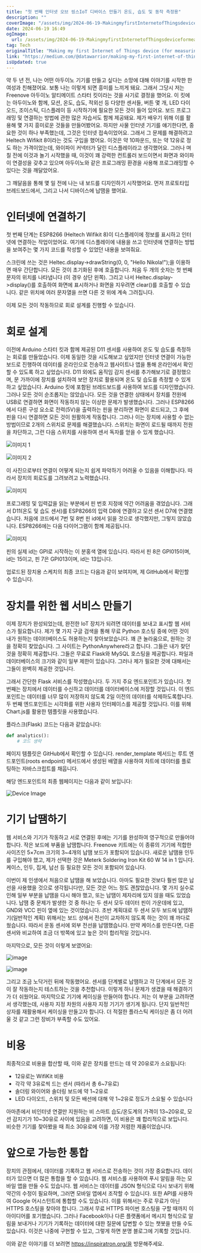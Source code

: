 ```yaml
---
title: "첫 번째 인터넷 오브 씽스IoT 디바이스 만들기 온도, 습도 및 동작 측정용"
description: ""
coverImage: "/assets/img/2024-06-19-MakingmyfirstInternetofThingsdeviceformeasuringtemperaturehumidityandmotion_0.png"
date: 2024-06-19 16:49
ogImage:
  url: /assets/img/2024-06-19-MakingmyfirstInternetofThingsdeviceformeasuringtemperaturehumidityandmotion_0.png
tag: Tech
originalTitle: "Making my first Internet of Things device (for measuring temperature, humidity, and motion)"
link: "https://medium.com/@datawarrior/making-my-first-internet-of-things-device-for-measuring-temperature-humidity-and-motion-d4b36f1d50a8"
isUpdated: true
---
```


약 두 년 전, 나는 어떤 아두이노 기기를 만들고 싶다는 소망에 대해 이야기를 시작한 한 여성과 친해졌어요. 보통 나는 이렇게 되면 흥미를 느끼게 돼요. 그래서 그당시 저는 Freenove 아두이노 알티메이트 스타터 킷이라는 것을 사기로 결정을 했어요. 이 킷에는 아두이노와 함께, 모션, 온도, 습도, 적외선 등 다양한 센서들, 버튼 몇 개, LED 다이오드, 조이스틱, 디스플레이 등 시작하기에 필요한 모든 것이 들어 있어요. 보드 프로그래밍 및 연결하는 방법에 관한 많은 자습서도 함께 제공돼요. 제가 배우기 위해 이를 활용해 몇 가지 흥미로운 것들을 만들어봤어요. 하지만 사물 인터넷 기기를 얘기한다면, 중요한 것이 하나 부족했는데, 그것은 인터넷 접속이었어요. 그래서 그 문제를 해결하려고 Heltech Wifikit 8이라는 것도 구입을 했어요. 이것은 약 10파운드, 또는 약 12유로 정도 하는 가격이었는데, 와이파이 커넥터가 달린 디스플레이라고 생각했어요. 그러나 며칠 전에 이것과 놀기 시작했을 때, 이것이 꽤 강력한 컨트롤러 보드이면서 화면과 와이파이 연결성을 갖추고 있으며 아두이노와 같은 프로그래밍 환경을 사용해 프로그래밍할 수 있다는 것을 깨달았어요.

그 깨달음을 통해 몇 일 전에 나는 내 보드를 디자인하기 시작했어요. 먼저 프로토타입 브레드보드에서, 그리고 나서 디바이스에 납땜을 했어요.

# 인터넷에 연결하기

첫 번째 단계는 ESP8266 (Heltech Wifikit 8)이 디스플레이에 정보를 표시하고 인터넷에 연결하는 작업이었어요. 여기에 디스플레이에 내용을 쓰고 인터넷에 연결하는 방법을 보여주는 몇 가지 코드를 작성할 수 있었던 내용을 보여줘요.

<!-- cozy-coder - 수평 -->

<ins class="adsbygoogle"
     style="display:block"
     data-ad-client="ca-pub-4877378276818686"
     data-ad-slot="1107185301"
     data-ad-format="auto"
     data-full-width-responsive="true"></ins>

<script>
     (adsbygoogle = window.adsbygoogle || []).push({});
</script>

스크린에 쓰는 것은 Heltec.display->drawString(0, 0, "Hello Nikola!");을 이용하면 매우 간단합니다. 모든 것이 초기화된 후에 호출합니다. 처음 두 개의 숫자는 첫 번째 문자의 위치를 나타냅니다 (이 경우 상단 왼쪽). 그리고 나서 Heltec.display->display()를 호출하여 화면에 표시하거나 화면을 지우려면 clear()를 호출할 수 있습니다. 같은 위치에 여러 문자열을 쓰면 다른 것 위에 계속 그려집니다.

이제 모든 것이 작동하므로 회로 설계를 진행할 수 있습니다.

# 회로 설계

<!-- cozy-coder - 수평 -->

<ins class="adsbygoogle"
     style="display:block"
     data-ad-client="ca-pub-4877378276818686"
     data-ad-slot="1107185301"
     data-ad-format="auto"
     data-full-width-responsive="true"></ins>

<script>
     (adsbygoogle = window.adsbygoogle || []).push({});
</script>

이전에 Arduino 스타터 킷과 함께 제공된 D11 센서를 사용하여 온도 및 습도를 측정하는 회로를 만들었습니다. 이제 동일한 것을 시도해보고 싶었지만 인터넷 연결이 가능한 보드로 진행하여 데이터를 온라인으로 전송하고 웹사이트나 앱을 통해 온라인에서 확인할 수 있도록 하고 싶었습니다. D11 외에도 움직임 감지 센서를 추가해보기로 결정했으며, 문 가까이에 장치를 설치하여 보안 장치로 활용되며 온도 및 습도를 측정할 수 있게 하고 싶었습니다. Arduino 킷에 포함된 브레드보드를 사용하여 보드를 디자인했습니다. 그러나 모든 것이 순조롭지는 않았습니다. 모든 것을 연결한 상태에서 장치를 전원에 USB로 연결하면 화면이 작동하지 않는 이상한 문제가 발생했습니다. 그러나 ESP8266에서 다른 구성 요소로 전력(5V)을 출력하는 핀을 분리하면 화면이 로드되고, 그 후에 핀을 다시 연결하면 모든 것이 원활하게 작동합니다. 그러나 이는 장치에 사용할 수 없는 방법이므로 2개의 스위치로 문제를 해결했습니다. 스위치는 화면이 로드될 때까지 전원을 차단하고, 그런 다음 스위치를 사용하여 센서 독자를 얻을 수 있게 했습니다.

![이미지 1](/assets/img/2024-06-19-MakingmyfirstInternetofThingsdeviceformeasuringtemperaturehumidityandmotion_0.png)

![이미지 2](/assets/img/2024-06-19-MakingmyfirstInternetofThingsdeviceformeasuringtemperaturehumidityandmotion_1.png)

이 사진으로부터 연결이 어떻게 되는지 쉽게 파악하기 어려울 수 있음을 이해합니다. 따라서 장치의 회로도를 그려보려고 노력했습니다.

<!-- cozy-coder - 수평 -->

<ins class="adsbygoogle"
     style="display:block"
     data-ad-client="ca-pub-4877378276818686"
     data-ad-slot="1107185301"
     data-ad-format="auto"
     data-full-width-responsive="true"></ins>

<script>
     (adsbygoogle = window.adsbygoogle || []).push({});
</script>

![이미지](/assets/img/2024-06-19-MakingmyfirstInternetofThingsdeviceformeasuringtemperaturehumidityandmotion_2.png)

프로그래밍 및 입력값을 읽는 부분에서 핀 번호 지정에 약간 어려움을 겪었습니다. 그래서 D11(온도 및 습도 센서)를 ESP8266의 입력 D8에 연결하고 모션 센서 D7에 연결했습니다. 처음에 코드에서 7번 및 8번 핀 id에서 읽을 것으로 생각했지만, 그렇지 않았습니다. ESP8266에는 다음 다이어그램이 함께 제공됩니다.

![이미지](/assets/img/2024-06-19-MakingmyfirstInternetofThingsdeviceformeasuringtemperaturehumidityandmotion_3.png)

핀의 실제 id는 GPI로 시작하는 이 분홍색 열에 있습니다. 따라서 핀 8은 GPI015이며, id는 15이고, 핀 7은 GPI013이며, id는 13입니다.

<!-- cozy-coder - 수평 -->

<ins class="adsbygoogle"
     style="display:block"
     data-ad-client="ca-pub-4877378276818686"
     data-ad-slot="1107185301"
     data-ad-format="auto"
     data-full-width-responsive="true"></ins>

<script>
     (adsbygoogle = window.adsbygoogle || []).push({});
</script>

업로드된 장치용 스케치의 최종 코드는 다음과 같이 보여지며, 제 GitHub에서 확인할 수 있습니다.

# 장치를 위한 웹 서비스 만들기

이제 장치가 완성되었는데, 완전한 IoT 장치가 되려면 데이터를 보내고 표시할 웹 서비스가 필요합니다. 제가 몇 가지 구글 검색을 통해 무료 Python 호스팅 중에 어떤 것이 내가 원하는 데이터베이스도 허용하는지 찾아보았습니다. 꽤 큰 놀라움으로, 원하는 것을 정확히 찾았습니다. 그 사이트는 PythonAnywhere라고 합니다. 그들은 내가 찾던 것을 정확히 제공합니다. 그들은 무료로 Flask와 MySQL 호스팅을 제공합니다. 파일과 데이터베이스의 크기와 같이 일부 제한이 있습니다. 그러나 제가 필요한 것에 대해서는 그들이 완벽히 제공한 것입니다.

그래서 간단한 Flask 서비스를 작성했습니다. 두 가지 주요 엔드포인트가 있습니다. 첫 번째는 장치에서 데이터를 수신하고 데이터를 데이터베이스에 저장할 것입니다. 이 엔드포인트는 데이터를 너무 많이 저장하지 않도록 2일 이전의 데이터를 삭제하도록합니다. 두 번째 엔드포인트는 시각화를 위한 사용자 인터페이스를 제공할 것입니다. 이를 위해 Chart.js를 활용한 템플릿을 사용했습니다.

<!-- cozy-coder - 수평 -->

<ins class="adsbygoogle"
     style="display:block"
     data-ad-client="ca-pub-4877378276818686"
     data-ad-slot="1107185301"
     data-ad-format="auto"
     data-full-width-responsive="true"></ins>

<script>
     (adsbygoogle = window.adsbygoogle || []).push({});
</script>

플라스크(Flask) 코드는 다음과 같았습니다:

```python
def analytics():
    # 코드 생략
```

페이지 템플릿은 GitHub에서 확인할 수 있습니다. render_template 메서드는 루트 엔드포인트(roots endpoint) 메서드에서 생성된 배열을 사용하여 차트에 데이터를 플로팅하는 자바스크립트를 채웁니다.

해당 엔드포인트의 최종 웹페이지는 다음과 같이 보입니다:

<!-- cozy-coder - 수평 -->

<ins class="adsbygoogle"
     style="display:block"
     data-ad-client="ca-pub-4877378276818686"
     data-ad-slot="1107185301"
     data-ad-format="auto"
     data-full-width-responsive="true"></ins>

<script>
     (adsbygoogle = window.adsbygoogle || []).push({});
</script>

![Device Image](/assets/img/2024-06-19-MakingmyfirstInternetofThingsdeviceformeasuringtemperaturehumidityandmotion_4.png)

# 기기 납땜하기

웹 서비스와 기기가 작동하고 서로 연결된 후에는 기기를 완성하여 영구적으로 만들어야 합니다. 작은 보드에 부품을 납땜합니다. Freenove 키트에는 이 종류의 기기에 적합한 사이즈인 5×7cm 크기의 3~4개의 납땜 보드가 포함되어 있습니다. 새로운 납땜용 인두를 구입해야 했고, 제가 선택한 것은 Meterk Soldering Iron Kit 60 W 14 in 1 입니다. 케이스, 인두, 집게, 납선 등 필요한 모든 것이 포함되어 있습니다.

이번이 제 인생에서 처음으로 납땜을 해 보았습니다. 아마도 필요한 것보다 훨씬 많은 납선을 사용했을 것으로 생각됩니다만, 모든 것은 어느 정도 괜찮았습니다. 몇 가지 실수로 인해 일부 부분을 납땜을 다시 해야 했고, 또는 납땜이 제자리에 있지 않을 때도 있었습니다. 납땜 중 문제가 발생한 것 중 하나는 두 센서 모두 데이터 핀이 가운데에 있고, GND와 VCC 핀이 옆에 있는 것이었습니다. 초반 계획대로 두 센서 모두 보드에 납땜하기(일반적인 계획) 위해서는 보드 상에서 전선이 교차하지 않도록 하는 것이 꽤 까다로웠습니다. 따라서 운동 센서에 외부 전선을 납땜했습니다. 만약 케이스를 만든다면, 다른 센서와 비교하여 조금 더 밖쪽에 있고 높은 것이 합리적일 것입니다.

<!-- cozy-coder - 수평 -->

<ins class="adsbygoogle"
     style="display:block"
     data-ad-client="ca-pub-4877378276818686"
     data-ad-slot="1107185301"
     data-ad-format="auto"
     data-full-width-responsive="true"></ins>

<script>
     (adsbygoogle = window.adsbygoogle || []).push({});
</script>

마지막으로, 모든 것이 이렇게 보였어요:

![image](/assets/img/2024-06-19-MakingmyfirstInternetofThingsdeviceformeasuringtemperaturehumidityandmotion_5.png)

![image](/assets/img/2024-06-19-MakingmyfirstInternetofThingsdeviceformeasuringtemperaturehumidityandmotion_6.png)

그리고 조금 노닥거린 뒤에 작동했어요. 센서를 단계별로 납땜하고 각 단계에서 모든 것이 잘 작동하는지 테스트하는 것을 추천합니다. 이렇게 하니 문제가 생겼을 때 해결하기가 더 쉬웠어요. 마지막으로 기기에 케이싱을 만들어야 합니다. 저는 이 부분을 고려하면서 생각했는데, 사용자 지정 차원의 사용자 지정 기기가 생기게 됩니다. 단지 일반적인 상자를 재활용해서 케이싱을 만들고자 합니다. 더 적절한 플라스틱 케이싱은 좀 더 어려울 것 같고 그런 장비가 부족할 수도 있어요.

<!-- cozy-coder - 수평 -->

<ins class="adsbygoogle"
     style="display:block"
     data-ad-client="ca-pub-4877378276818686"
     data-ad-slot="1107185301"
     data-ad-format="auto"
     data-full-width-responsive="true"></ins>

<script>
     (adsbygoogle = window.adsbygoogle || []).push({});
</script>

# 비용

최종적으로 비용을 합산할 때, 이와 같은 장치를 만드는 데 약 20유로가 소요됩니다:

- 12유로는 WifiKit 비용
- 각각 약 3유로씩 드는 센서 (따라서 총 6~7유로)
- 솔더링 와이어와 솔더링 보드에 약 1~2유로
- LED 다이오드, 스위치 및 모든 배선에 대해 약 1~2유로 정도가 소요될 수 있습니다

아마존에서 비인터넷 연결만 지원하는 비 스마트 습도/온도계의 가격이 13~20유로, 모션 감지기가 10~30유로 사이에 있음을 고려하면, 이 비용은 꽤 합리적으로 보입니다. 비슷한 기기를 찾아봤을 때 최소 30유로에 이를 가장 저렴한 제품이었습니다.

<!-- cozy-coder - 수평 -->

<ins class="adsbygoogle"
     style="display:block"
     data-ad-client="ca-pub-4877378276818686"
     data-ad-slot="1107185301"
     data-ad-format="auto"
     data-full-width-responsive="true"></ins>

<script>
     (adsbygoogle = window.adsbygoogle || []).push({});
</script>

# 앞으로 가능한 통합

장치의 관점에서, 데이터를 기록하고 웹 서비스로 전송하는 것이 가장 중요합니다. 데이터가 있으면 더 많은 통합을 할 수 있습니다. 웹 서비스를 사용하여 푸시 알림을 하는 모바일 앱을 만들 수도 있습니다. 웹 서비스는 데이터를 JSON 형식으로 다시 보내기 위해 약간의 수정이 필요하며, 그러면 모바일 앱에서 조작할 수 있습니다. 또한 API를 사용하여 Google 어시스턴트에 통합할 수도 있습니다. 이를 위해서는 주로 무료가 아닌 HTTPS 호스팅을 찾아야 합니다. 그래서 무료 HTTPS 파이썬 호스팅을 구할 때까지 이 아이디어를 포기했습니다. 그러나 Facebook이나 다른 플랫폼에서 메시지 형식으로 알림을 보내거나 기기가 기록하는 데이터에 대한 질문에 답변할 수 있는 챗봇을 만들 수도 있습니다. 이것은 나중에 구현할 수 있고, 그렇게 하면 분명 블로그에 기록할 것입니다.

이와 같은 이야기를 더 보려면 https://inspiratron.org/을 방문해주세요.
